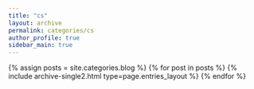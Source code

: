 ```yaml
---
title: "cs"
layout: archive
permalink: categories/cs
author_profile: true
sidebar_main: true
---
```




{% assign posts = site.categories.blog %}
{% for post in posts %} {% include archive-single2.html type=page.entries_layout %} {% endfor %}